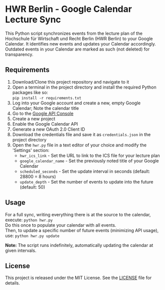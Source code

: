 # HWR Berlin - Google Calendar Lecture Sync

This Python script synchronizes events from the lecture plan of the Hochschule für Wirtschaft und Recht Berlin (HWR Berlin) to your Google Calendar. It identifies new events and updates your Calendar accordingly. Outdated events in your Calendar are marked as such (not deleted) for transparency.

## Requirements
1. Download/Clone this project repository and navigate to it
2. Open a terminal in the project directory and install the required Python packages like so:<br>`pip install -r requirements.txt`
3. Log into your Google account and create a new, empty Google Calendar; Note the calendar title
4. Go to the [Google API Console](https://console.developers.google.com/apis/dashboard)
5. Create a new project
6. Enable the Google Calendar API
7. Generate a new OAuth 2.0 Client ID
8. Download the credentials file and save it as `credentials.json` in the project directory
9. Open the `hwr.py` file in a text editor of your choice and modify the 'Settings' section:
    - `hwr_ics_link` - Set the URL to link to the ICS file for your lecture plan
    - `google_calendar_name` - Set the previously noted title of your Google Calendar
    - `scheduled_seconds` - Set the update interval in seconds (default: 28800 = 8 hours)
    - `update_depth` - Set the number of events to update into the future (default: 50)

## Usage
For a full sync, writing everything there is at the source to the calendar, execute: `python hwr.py`<br>
Do this once to populate your calendar with all events.<br>
Then, to update a specific number of future events (minimizing API usage), use: `python hwr.py update`

**Note:** The script runs indefinitely, automatically updating the calendar at given intervals.

## License
This project is released under the MIT License. See the [LICENSE](LICENSE) file for details.
